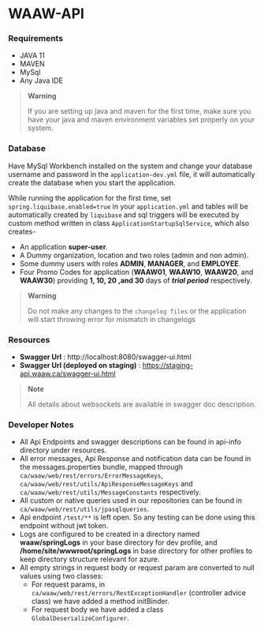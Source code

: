 # WAAW-API

### Requirements

- JAVA 11
- MAVEN
- MySql
- Any Java IDE

> __Warning__
> 
> If you are setting up java and maven for the first time, make sure you have your java and maven environment variables set properly on your system.

### Database

Have MySql Workbench installed on the system and change your database username and password in the `application-dev.yml` file, it will automatically create the database when you start the application.

While running the application for the first time, set `spring.liquibase.enabled=true` in your `application.yml` and tables will be automatically created by `liquibase` and sql triggers will be executed by custom method written in class `ApplicationStartupSqlService`, which also creates-
- An application **super-user**.
- A Dummy organization, location and two roles (admin and non admin).
- Some dummy users with roles **ADMIN**, **MANAGER**, and **EMPLOYEE**.
- Four Promo Codes for application (**WAAW01**, **WAAW10**, **WAAW20**, and **WAAW30**) providing **1, 10, 20 ,and 30** days of ***trial period*** respectively.

> __Warning__
> 
> Do not make any changes to the `changelog files` or the application will start throwing error for mismatch in changelogs

### Resources

- **Swagger Url** : http://localhost:8080/swagger-ui.html
- **Swagger Url (deployed on staging)** : https://staging-api.waaw.ca/swagger-ui.html

> __Note__
> 
> All details about websockets are available in swagger doc description.


### Developer Notes

- All Api Endpoints and swagger descriptions can be found in api-info directory under resources.
- All error messages, Api Response and notification data can be found in the messages.properties bundle, mapped through `ca/waaw/web/rest/errors/ErrorMessageKeys`, `ca/waaw/web/rest/utils/ApiResponseMessageKeys` and `ca/waaw/web/rest/utils/MessageConstants` respectively.
- All custom or native queries used in our repositories can be found in `ca/waaw/web/rest/utils/jpasqlqueries`.
- Api endpoint `/test/**` is left open. So any testing can be done using this endpoint without jwt token.
- Logs are configured to be created in a directory named **waaw/springLogs** in your base directory for dev profile, and **/home/site/wwwroot/springLogs** in base directory for other profiles to keep directory structure relevant for azure.
- All empty strings in request body or request param are converted to null values using two classes:
  - For request params, in `ca/waaw/web/rest/errors/RestExceptionHandler` (controller advice class) we have added a method initBinder.
  - For request body we have added a class `GlobalDeserializeConfigurer`.